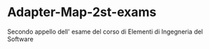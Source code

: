 # Adapter-Map-2st-exams
Secondo appello dell' esame del corso di Elementi di Ingegneria del Software
